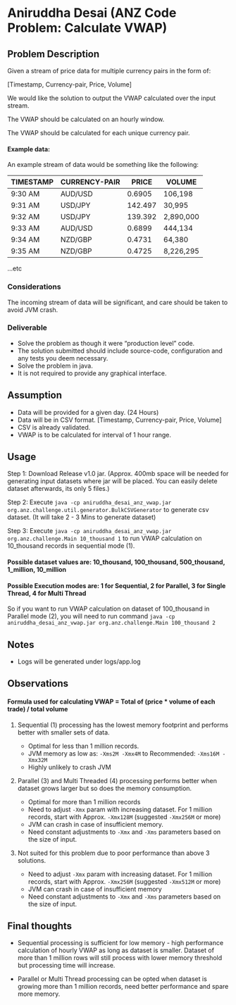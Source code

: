 # Aniruddha Desai (ANZ Code Problem: Calculate VWAP)

## Problem Description

Given a stream of price data for multiple currency pairs in the form of:

[Timestamp, Currency-pair, Price, Volume]

We would like the solution to output the VWAP calculated over the input stream.

The VWAP should be calculated on an hourly window.

The VWAP should be calculated for each unique currency pair.

#### Example data:

An example stream of data would be something like the following:


| TIMESTAMP | CURRENCY-PAIR |  PRICE  |  VOLUME   |
|-----------|---------------|---------|-----------|
| 9:30 AM   |     AUD/USD   | 0.6905  | 106,198   |
| 9:31 AM   |     USD/JPY   | 142.497 | 30,995    |
| 9:32 AM   |     USD/JPY   | 139.392 | 2,890,000 |
| 9:33 AM   |     AUD/USD   | 0.6899  | 444,134   |
| 9:34 AM   |     NZD/GBP   | 0.4731  | 64,380    |
| 9:35 AM   |     NZD/GBP   | 0.4725  | 8,226,295 |

...etc


### Considerations
The incoming stream of data will be significant, and care should be taken to avoid JVM
crash.

### Deliverable
- Solve the problem as though it were “production level” code.
- The solution submitted should include source-code, configuration and any tests you
  deem necessary.
- Solve the problem in java.
- It is not required to provide any graphical interface.

## Assumption

- Data will be provided for a given day. (24 Hours)
- Data will be in CSV format. [Timestamp, Currency-pair, Price, Volume]
- CSV is already validated.
- VWAP is to be calculated for interval of 1 hour range.

## Usage

Step 1: Download Release v1.0 jar. (Approx. 400mb space will be needed for generating input datasets where jar will be placed. You can easily delete dataset afterwards, its only 5 files.)

Step 2: Execute ```java -cp aniruddha_desai_anz_vwap.jar org.anz.challenge.util.generator.BulkCSVGenerator``` to generate csv dataset. (It will take 2 - 3 Mins to generate dataset)

Step 3: Execute ```java -cp aniruddha_desai_anz_vwap.jar org.anz.challenge.Main 10_thousand 1``` to run VWAP calculation on 10_thousand records in sequential mode (1).

#### Possible dataset values are: 10_thousand, 100_thousand, 500_thousand, 1_million, 10_million

#### Possible Execution modes are: 1 for Sequential, 2 for Parallel, 3 for Single Thread, 4 for Multi Thread

So if you want to run VWAP calculation on dataset of 100_thousand in Parallel mode (2), you will need to run command ```java -cp aniruddha_desai_anz_vwap.jar org.anz.challenge.Main 100_thousand 2```

## Notes
- Logs will be generated under logs/app.log

## Observations

#### Formula used for calculating VWAP = Total of (price * volume of each trade) / total volume

1. Sequential (1) processing has the lowest memory footprint and performs better with smaller sets of data.
    - Optimal for less than 1 million records.
    - JVM memory as low as: ```-Xms2M -Xmx4M``` to Recommended: ```-Xms16M -Xmx32M```
    - Highly unlikely to crash JVM

2. Parallel (3) and Multi Threaded (4) processing performs better when dataset grows larger but so does the memory consumption.
    - Optimal for more than 1 million records
    - Need to adjust ```-Xmx``` param with increasing dataset. For 1 million records, start with Approx. ```-Xmx128M``` (suggested ```-Xmx256M``` or more)
    - JVM can crash in case of insufficient memory.
    - Need constant adjustments to ```-Xmx``` and ```-Xms``` parameters based on the size of input.

3. Not suited for this problem due to poor performance than above 3 solutions.
    - Need to adjust ```-Xmx``` param with increasing dataset. For 1 million records, start with Approx. ```-Xmx256M``` (suggested ```-Xmx512M``` or more)
    - JVM can crash in case of insufficient memory
    - Need constant adjustments to ```-Xmx``` and ```-Xms``` parameters based on the size of input.


## Final thoughts

- Sequential processing is sufficient for low memory - high performance calculation of hourly VWAP as long as dataset is smaller. Dataset of more than 1 million rows will still process with lower memory threshold but processing time will increase.

- Parallel or Multi Thread processing can be opted when dataset is growing more than 1 million records, need better performance and spare more memory.
